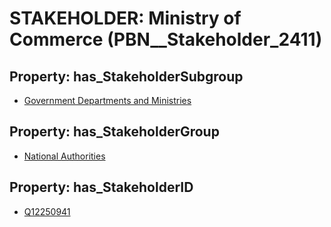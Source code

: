 # STAKEHOLDER: __Ministry of Commerce__ (PBN__Stakeholder_2411)

## Property: has_StakeholderSubgroup

* [Government Departments and Ministries](PBN__StakeholderSubgroup_121)

## Property: has_StakeholderGroup

* [National Authorities](PBN__StakeholderGroup_7)

## Property: has_StakeholderID

* [Q12250941](Q12250941)

